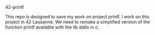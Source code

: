 42-printf

This repo is designed to save my work on project printf. I work on this project in 42 Lausanne. We need to remake a simplified version of the function printf available with the lib stdio in c.
